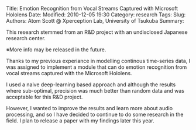 Title: Emotion Recognition from Vocal Streams Captured with Microsoft Hololens
Date: 
Modified: 2010-12-05 19:30
Category: research
Tags: 
Slug: 
Authors: Atom Scott @ Xperception Lab, University of Tsukuba
Summary: 

This research stemmed from an R&D project with an undisclosed Japanese research center.

※More info may be released in the future.

Thanks to my previous experiance in modelling continous time-series data, I was assigned to implement a module that can do emotion recognition from vocal streams captured with the Microsoft Hololens.

I used a naive deep-learning based approach and although the results where sub-optimal, precision was much better than random data and was acceptable for this R&D project.

However, I wanted to improve the results and learn more about audio processing, and so I have decided to continue to do some research in the field.
I plan to release a paper with my findings later this year.
